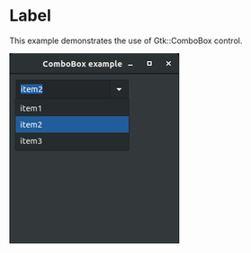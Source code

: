 # Label

This example demonstrates the use of Gtk::ComboBox control.

![GitHub Logo](../../docs/Pictures/ComboBox.png)
